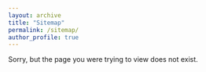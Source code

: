 ```yaml
---
layout: archive
title: "Sitemap"
permalink: /sitemap/
author_profile: true
---
```


Sorry, but the page you were trying to view does not exist.